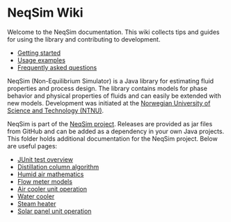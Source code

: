 # NeqSim Wiki

Welcome to the NeqSim documentation. This wiki collects tips and guides for using the library and contributing to development.

- [Getting started](getting_started.md)
- [Usage examples](usage_examples.md)
- [Frequently asked questions](faq.md)

NeqSim (Non-Equilibrium Simulator) is a Java library for estimating fluid properties and process design. The library contains models for phase behavior and physical properties of fluids and can easily be extended with new models. Development was initiated at the [Norwegian University of Science and Technology (NTNU)](https://www.ntnu.edu/employees/even.solbraa).

NeqSim is part of the [NeqSim project](https://equinor.github.io/neqsimhome/). Releases are provided as jar files from GitHub and can be added as a dependency in your own Java projects.
This folder holds additional documentation for the NeqSim project. Below are useful pages:

- [JUnit test overview](test-overview.md)
- [Distillation column algorithm](distillation_column.md)
- [Humid air mathematics](humid_air_math.md)
- [Flow meter models](flow_meter_models.md)
- [Air cooler unit operation](air_cooler.md)
- [Water cooler](water_cooler.md)
- [Steam heater](steam_heater.md)
- [Solar panel unit operation](solar_panel.md)
